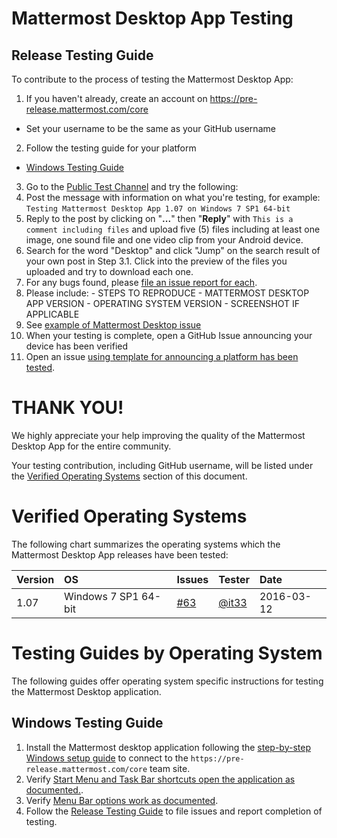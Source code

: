 # Mattermost Desktop App Testing

## Release Testing Guide

To contribute to the process of testing the Mattermost Desktop App: 

1. If you haven't already, create an account on https://pre-release.mattermost.com/core
  - Set your username to be the same as your GitHub username
2. Follow the testing guide for your platform
  - [Windows Testing Guide](#windows-testing-guide)
3. Go to the [Public Test Channel](https://pre-release.mattermost.com/core/channels/public-test-channel) and try the following: 
  1. Post the message with information on what you're testing, for example: `Testing Mattermost Desktop App 1.07 on Windows 7 SP1 64-bit`
  2. Reply to the post by clicking on "**...**" then "**Reply**" with `This is a comment including files` and upload five (5) files including at least one image, one sound file and one video clip from your Android device.
  3. Search for the word "Desktop" and click "Jump" on the search result of your own post in Step 3.1. Click into the preview of the files you uploaded and try to download each one.
4. For any bugs found, please [file an issue report for each](https://github.com/mattermost/desktop/blob/master/CONTRIBUTING.md#issue). 
  1. Please include: 
    - STEPS TO REPRODUCE
    - MATTERMOST DESKTOP APP VERSION
    - OPERATING SYSTEM VERSION 
    - SCREENSHOT IF APPLICABLE
  2. See [example of Mattermost Desktop issue](https://github.com/mattermost/desktop/issues/63)
5. When your testing is complete, open a GitHub Issue announcing your device has been verified
  1. Open an issue [using template for announcing a platform has been tested](https://github.com/mattermost/platform/issues/2275).
  
# THANK YOU!
We highly appreciate your help improving the quality of the Mattermost Desktop App for the entire community. 

Your testing contribution, including GitHub username, will be listed under the [Verified Operating Systems](TESTING.md#verified-operation-systems) section of this document.

# Verified Operating Systems 

The following chart summarizes the operating systems which the Mattermost Desktop App releases have been tested:

| Version | OS | Issues | Tester | Date |
|:--- |:--- |:--- |:--- |:--- |
| 1.07 | Windows 7 SP1 64-bit | [#63](https://github.com/mattermost/desktop/issues/63) | [@it33](https://github.com/it33) | 2016-03-12 |

# Testing Guides by Operating System

The following guides offer operating system specific instructions for testing the Mattermost Desktop application.

## Windows Testing Guide

1. Install the Mattermost desktop application following the [step-by-step Windows setup guide](docs/setup.md#step-by-step-windows-setup) to connect to the `https://pre-release.mattermost.com/core` team site.
2. Verify [Start Menu and Task Bar shortcuts open the application as documented.](docs/setup.md#start-menu-and-task-bar-shortcuts).
3. Verify [Menu Bar options work as documented](docs/setup.md#menu-bar).
4. Follow the [Release Testing Guide](#release-testing-guide) to file issues and report completion of testing.
